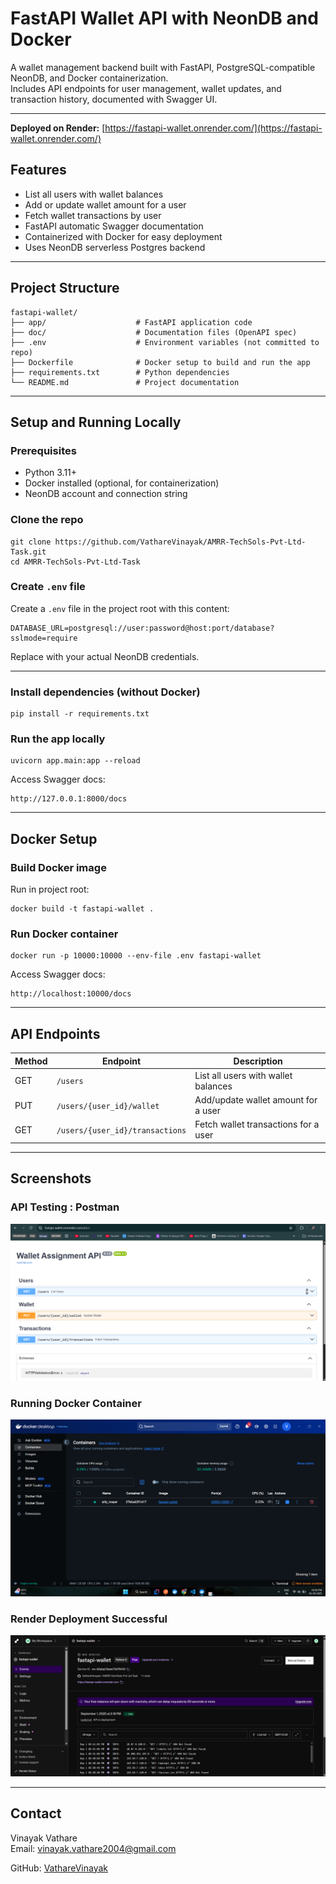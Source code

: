 
# FastAPI Wallet API with NeonDB and Docker

A wallet management backend built with FastAPI, PostgreSQL-compatible NeonDB, and Docker containerization.  
Includes API endpoints for user management, wallet updates, and transaction history, documented with Swagger UI.

---

**Deployed on Render:** [https://fastapi-wallet.onrender.com/](https://fastapi-wallet.onrender.com/)

## Features

- List all users with wallet balances  
- Add or update wallet amount for a user  
- Fetch wallet transactions by user  
- FastAPI automatic Swagger documentation  
- Containerized with Docker for easy deployment  
- Uses NeonDB serverless Postgres backend  

---

## Project Structure

```
fastapi-wallet/
├── app/                    # FastAPI application code
├── doc/                    # Documentation files (OpenAPI spec)
├── .env                    # Environment variables (not committed to repo)
├── Dockerfile              # Docker setup to build and run the app
├── requirements.txt        # Python dependencies
└── README.md               # Project documentation
```

---

## Setup and Running Locally

### Prerequisites

- Python 3.11+  
- Docker installed (optional, for containerization)  
- NeonDB account and connection string  

### Clone the repo

```
git clone https://github.com/VathareVinayak/AMRR-TechSols-Pvt-Ltd-Task.git
cd AMRR-TechSols-Pvt-Ltd-Task
```

### Create `.env` file

Create a `.env` file in the project root with this content:

```
DATABASE_URL=postgresql://user:password@host:port/database?sslmode=require
```

Replace with your actual NeonDB credentials.

---

### Install dependencies (without Docker)

```
pip install -r requirements.txt
```

### Run the app locally

```
uvicorn app.main:app --reload
```

Access Swagger docs:

```
http://127.0.0.1:8000/docs
```

---

## Docker Setup

### Build Docker image

Run in project root:

```
docker build -t fastapi-wallet .
```

### Run Docker container

```
docker run -p 10000:10000 --env-file .env fastapi-wallet
```

Access Swagger docs:

```
http://localhost:10000/docs
```

---

## API Endpoints

| Method | Endpoint                       | Description                                 |
|--------|--------------------------------|---------------------------------------------|
| GET    | `/users`                      | List all users with wallet balances        |
| PUT    | `/users/{user_id}/wallet`     | Add/update wallet amount for a user        |
| GET    | `/users/{user_id}/transactions` | Fetch wallet transactions for a user      |

---

## Screenshots

### API Testing : Postman

![Swagger UI Screenshot](./doc/Screenshots/swagger_doc.png)

### Running Docker Container

![Docker Container Screenshot](./doc/Screenshots/docker_running.png)

### Render Deployment Successful

![Render Deployment Screenshot](./doc/Screenshots/render_deploy.png)

---

## Contact

Vinayak Vathare  
Email: vinayak.vathare2004@gmail.com

GitHub: [VathareVinayak](https://github.com/VathareVinayak)
